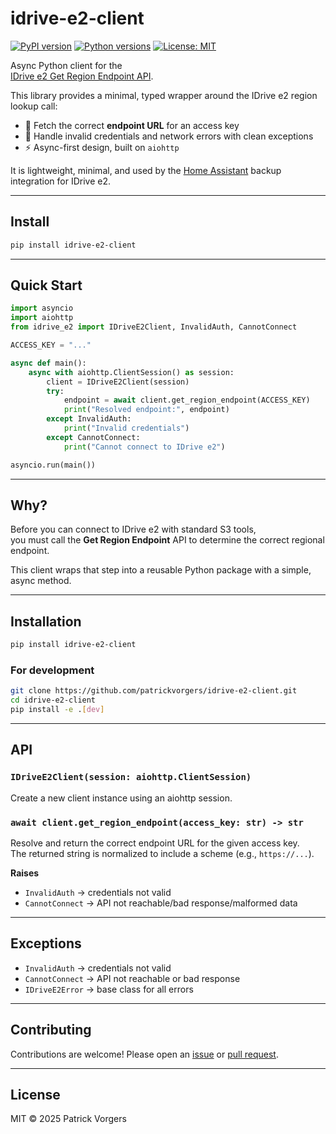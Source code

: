 # idrive-e2-client

[![PyPI version](https://img.shields.io/pypi/v/idrive-e2-client.svg)](https://pypi.org/project/idrive-e2-client/)
[![Python versions](https://img.shields.io/pypi/pyversions/idrive-e2-client.svg)](https://pypi.org/project/idrive-e2-client/)
[![License: MIT](https://img.shields.io/badge/License-MIT-yellow.svg)](LICENSE)

Async Python client for the  
[IDrive e2 Get Region Endpoint API](https://www.idrive.com/s3-storage-e2/guides/get_region_endpoint).

This library provides a minimal, typed wrapper around the IDrive e2 region lookup call:

- 🔑 Fetch the correct **endpoint URL** for an access key  
- 🚦 Handle invalid credentials and network errors with clean exceptions  
- ⚡ Async-first design, built on `aiohttp`  

It is lightweight, minimal, and used by the [Home Assistant](https://www.home-assistant.io/) backup integration for IDrive e2.

---

## Install

```bash
pip install idrive-e2-client
```

---

## Quick Start

```python
import asyncio
import aiohttp
from idrive_e2 import IDriveE2Client, InvalidAuth, CannotConnect

ACCESS_KEY = "..."

async def main():
    async with aiohttp.ClientSession() as session:
        client = IDriveE2Client(session)
        try:
            endpoint = await client.get_region_endpoint(ACCESS_KEY)
            print("Resolved endpoint:", endpoint)
        except InvalidAuth:
            print("Invalid credentials")
        except CannotConnect:
            print("Cannot connect to IDrive e2")

asyncio.run(main())
```

---

## Why?

Before you can connect to IDrive e2 with standard S3 tools,  
you must call the **Get Region Endpoint** API to determine the correct regional endpoint.  

This client wraps that step into a reusable Python package with a simple, async method.

---

## Installation

```bash
pip install idrive-e2-client
```

### For development

```bash
git clone https://github.com/patrickvorgers/idrive-e2-client.git
cd idrive-e2-client
pip install -e .[dev]
```
---

## API

### `IDriveE2Client(session: aiohttp.ClientSession)`

Create a new client instance using an aiohttp session.

### `await client.get_region_endpoint(access_key: str) -> str`

Resolve and return the correct endpoint URL for the given access key.  
The returned string is normalized to include a scheme (e.g., `https://...`).

**Raises**  
- `InvalidAuth` → credentials not valid  
- `CannotConnect` → API not reachable/bad response/malformed data  

---

## Exceptions

- `InvalidAuth` -> credentials not valid  
- `CannotConnect` -> API not reachable or bad response  
- `IDriveE2Error` -> base class for all errors  

---

## Contributing

Contributions are welcome! Please open an [issue](../../issues) or [pull request](../../pulls).

---

## License

MIT © 2025 Patrick Vorgers
